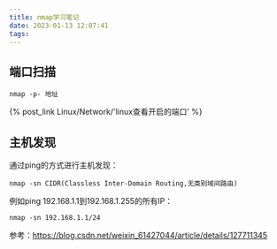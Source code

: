 ```yaml
---
title: nmap学习笔记
date: 2023-01-13 12:07:41
tags:
---
```


## 端口扫描

```shell
nmap -p- 地址
```

{% post_link Linux/Network/'linux查看开启的端口' %}

## 主机发现

通过ping的方式进行主机发现：

```shell
nmap -sn CIDR(Classless Inter-Domain Routing,无类别域间路由)
```

例如ping 192.168.1.1到192.168.1.255的所有IP：

```shell
nmap -sn 192.168.1.1/24
```

参考：<https://blog.csdn.net/weixin_61427044/article/details/127711345>
